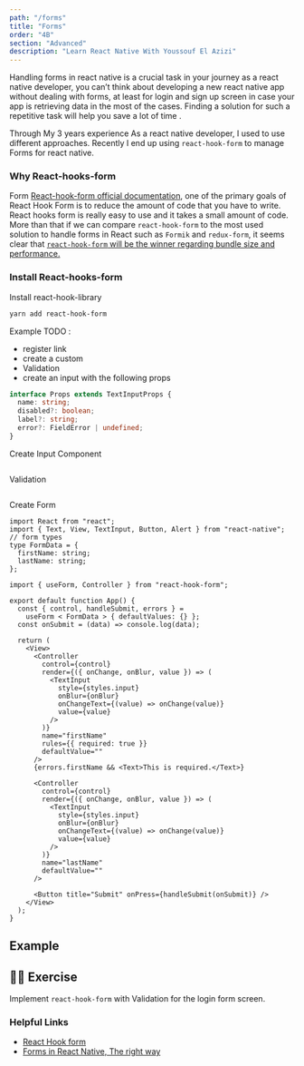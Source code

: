 ```yaml
---
path: "/forms"
title: "Forms"
order: "4B"
section: "Advanced"
description: "Learn React Native With Youssouf El Azizi"
---
```


Handling forms in react native is a crucial task in your journey as a react native developer, you can’t think about developing a new react native app without dealing with forms, at least for login and sign up screen in case your app is retrieving data in the most of the cases. Finding a solution for such a repetitive task will help you save a lot of time .

Through My 3 years experience As a react native developer, I used to use different approaches.
Recently I end up using `react-hook-form` to manage Forms for react native.

### Why React-hooks-form

Form [React-hook-form official documentation](https://react-hook-form.com/), one of the primary goals of React Hook Form is to reduce the amount of code that you have to write. React hooks form is really easy to use and it takes a small amount of code. More than that if we can compare `react-hook-form` to the most used solution to handle forms in React such as `Formik` and `redux-form`, it seems clear that [`react-hook-form` will be the winner regarding bundle size and performance.](https://react-hook-form.com/#codeComparison)

### Install React-hooks-form

Install react-hook-library

```bash
yarn add react-hook-form
```

Example
TODO :

- register link
- create a custom
- Validation
- create an input with the following props

```ts
interface Props extends TextInputProps {
  name: string;
  disabled?: boolean;
  label?: string;
  error?: FieldError | undefined;
}
```

Create Input Component

```jsx
```

Validation

```jsx
```

Create Form

```tsx
import React from "react";
import { Text, View, TextInput, Button, Alert } from "react-native";
// form types
type FormData = {
  firstName: string;
  lastName: string;
};

import { useForm, Controller } from "react-hook-form";

export default function App() {
  const { control, handleSubmit, errors } =
    useForm < FormData > { defaultValues: {} };
  const onSubmit = (data) => console.log(data);

  return (
    <View>
      <Controller
        control={control}
        render={({ onChange, onBlur, value }) => (
          <TextInput
            style={styles.input}
            onBlur={onBlur}
            onChangeText={(value) => onChange(value)}
            value={value}
          />
        )}
        name="firstName"
        rules={{ required: true }}
        defaultValue=""
      />
      {errors.firstName && <Text>This is required.</Text>}

      <Controller
        control={control}
        render={({ onChange, onBlur, value }) => (
          <TextInput
            style={styles.input}
            onBlur={onBlur}
            onChangeText={(value) => onChange(value)}
            value={value}
          />
        )}
        name="lastName"
        defaultValue=""
      />

      <Button title="Submit" onPress={handleSubmit(onSubmit)} />
    </View>
  );
}
```

## Example

## 🧑‍💻 Exercise

Implement `react-hook-form` with Validation for the login form screen.

### Helpful Links

- [React Hook form](https://react-hook-form.com/)
- [Forms in React Native, The right way](https://elazizi.com/forms-in-react-native-the-right-way)
